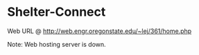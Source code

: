 # Shelter-Connect

Web URL @ http://web.engr.oregonstate.edu/~lej/361/home.php

Note: Web hosting server is down.
